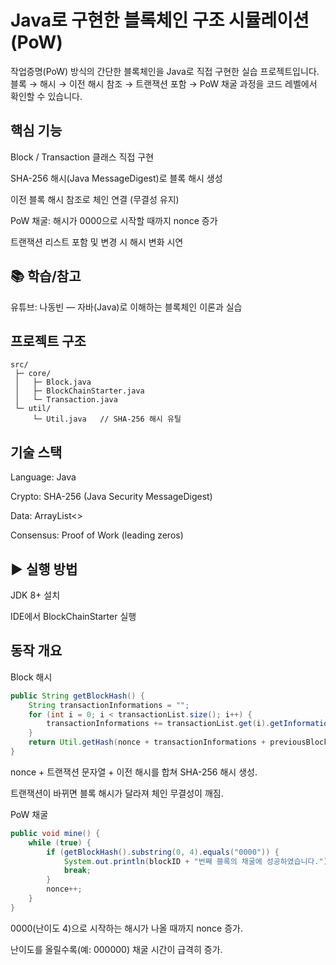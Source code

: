 # Java로 구현한 블록체인 구조 시뮬레이션 (PoW)
작업증명(PoW) 방식의 간단한 블록체인을 Java로 직접 구현한 실습 프로젝트입니다.<br>
블록 → 해시 → 이전 해시 참조 → 트랜잭션 포함 → PoW 채굴 과정을 코드 레벨에서 확인할 수 있습니다.

## 핵심 기능
Block / Transaction 클래스 직접 구현

SHA-256 해시(Java MessageDigest)로 블록 해시 생성

이전 블록 해시 참조로 체인 연결 (무결성 유지)

PoW 채굴: 해시가 0000으로 시작할 때까지 nonce 증가

트랜잭션 리스트 포함 및 변경 시 해시 변화 시연

## 📚 학습/참고
유튜브: 나동빈 — 자바(Java)로 이해하는 블록체인 이론과 실습

## 프로젝트 구조
```
src/
 ├─ core/
 │   ├─ Block.java
 │   ├─ BlockChainStarter.java
 │   └─ Transaction.java
 └─ util/
     └─ Util.java   // SHA-256 해시 유틸
```

## 기술 스택
Language: Java

Crypto: SHA-256 (Java Security MessageDigest)

Data: ArrayList<>

Consensus: Proof of Work (leading zeros)

## ▶️ 실행 방법
JDK 8+ 설치

IDE에서 BlockChainStarter 실행

## 동작 개요
Block 해시
```java
public String getBlockHash() {
    String transactionInformations = "";
    for (int i = 0; i < transactionList.size(); i++) {
        transactionInformations += transactionList.get(i).getInformation();
    }
    return Util.getHash(nonce + transactionInformations + previousBlockHash);
}
```
nonce + 트랜잭션 문자열 + 이전 해시를 합쳐 SHA-256 해시 생성.

트랜잭션이 바뀌면 블록 해시가 달라져 체인 무결성이 깨짐.

PoW 채굴
```java
public void mine() {
    while (true) {
        if (getBlockHash().substring(0, 4).equals("0000")) {
            System.out.println(blockID + "번째 블록의 채굴에 성공하였습니다.");
            break;
        }
        nonce++;
    }
}
```
0000(난이도 4)으로 시작하는 해시가 나올 때까지 nonce 증가.

난이도를 올릴수록(예: 000000) 채굴 시간이 급격히 증가.
